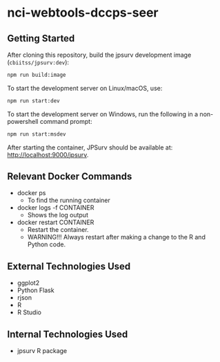 # nci-webtools-dccps-seer

## Getting Started
After cloning this repository, build the jpsurv development image (`cbiitss/jpsurv:dev`):

```bash
npm run build:image
```

To start the development server on Linux/macOS, use:

```bash
npm run start:dev
```

To start the development server on Windows, run the following in a non-powershell command prompt:

```bash
npm run start:msdev
```

After starting the container, JPSurv should be available at: [http://localhost:9000/jpsurv](http://localhost:9000/jpsurv).


## Relevant Docker Commands

- docker ps
    - To find the running container
- docker logs -f CONTAINER
    - Shows the log output
- docker restart CONTAINER
    - Restart the container.
    - WARNING!!! Always restart after making a change to the R and Python code.

## External Technologies Used
- ggplot2
- Python Flask
- rjson
- R
- R Studio

## Internal Technologies Used
- jpsurv R package
